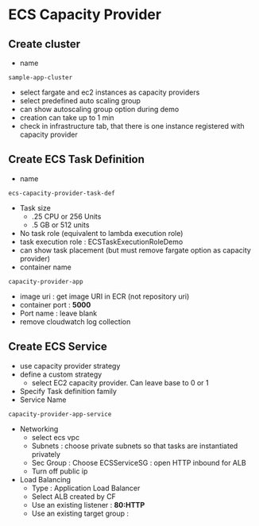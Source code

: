# ECS Capacity Provider

## Create cluster

* name

```
sample-app-cluster
```

* select fargate and ec2 instances as capacity providers
* select predefined auto scaling group
* can show autoscaling group option during demo
* creation can take up to 1 min
* check in infrastructure tab, that there is one instance registered with capacity provider

## Create ECS Task Definition

* name
```
ecs-capacity-provider-task-def
```
* Task size
  * .25 CPU or 256 Units
  * .5 GB or 512 units
* No task role (equivalent to lambda execution role)
* task execution role : ECSTaskExecutionRoleDemo
* can show task placement (but must remove fargate option as capacity provider)
* container name

```
capacity-provider-app
```

* image uri : get image URI in ECR (not repository uri)
* container port : **5000**
* Port name : leave blank
* remove cloudwatch log collection

## Create ECS Service

* use capacity provider strategy
* define a custom strategy
  * select EC2 capacity provider. Can leave base to 0 or 1
* Specify Task definition family
* Service Name

```
capacity-provider-app-service
```

* Networking
  * select ecs vpc
  * Subnets : choose private subnets so that tasks are instantiated privately
  * Sec Group : Choose ECSServiceSG : open HTTP inbound for ALB
  * Turn off public ip
* Load Balancing
  * Type : Application Load Balancer
  * Select ALB created by CF
  * Use an existing listener : **80:HTTP**
  * Use an existing target group : 